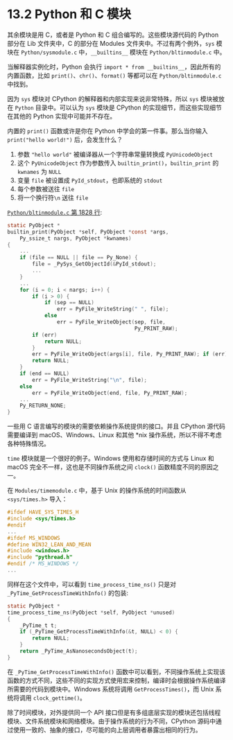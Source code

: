 # 13.2 Python 和 C 模块

其余模块是用 C，或者是 Python 和 C 组合编写的。这些模块源代码的 Python 部分在 Lib 文件夹中，C 的部分在 Modules 文件夹中。不过有两个例外，`sys` 模块在 `Python/sysmodule.c` 中，`__builtins__` 模块在 `Python/bltinmodule.c` 中。

当解释器实例化时，Python 会执行 `import * from __builtins__`，因此所有的内置函数，比如 `print()`、`chr()`、`format()` 等都可以在 `Python/bltinmodule.c` 中找到。

因为 `sys` 模块对 CPython 的解释器和内部实现来说非常特殊，所以 `sys` 模块被放在 `Python` 目录中。可以认为 `sys` 模块是 CPython 的实现细节，而这些实现细节在其他的 Python 实现中可能并不存在。

内置的 `print()` 函数或许是你在 Python 中学会的第一件事。那么当你输入 `print("hello world!")` 后，会发生什么？

1. 参数 `"hello world"` 被编译器从一个字符串常量转换成 `PyUnicodeObject`
2. 这个 `PyUnicodeObject` 作为参数传入 `builtin_print()`，`builtin_print` 的 `kwnames` 为 `NULL`
3. 变量 `file` 被设置成 `PyId_stdout`，也即系统的 `stdout`
4. 每个参数被送往 `file`
5. 将一个换行符`\n` 送往 `file`

[`Python/bltinmodule.c` 第 1828 行](https://github.com/python/cpython/blob/v3.9.0b1/Python/bltinmodule.c#L1828):

```c
static PyObject *
builtin_print(PyObject *self, PyObject *const *args,
    Py_ssize_t nargs, PyObject *kwnames)
{
    ...
    if (file == NULL || file == Py_None) {
        file = _PySys_GetObjectId(&PyId_stdout);
        ...
    }
    ...
    for (i = 0; i < nargs; i++) {
        if (i > 0) {
            if (sep == NULL)
                err = PyFile_WriteString(" ", file);
            else
                err = PyFile_WriteObject(sep, file,
                                         Py_PRINT_RAW);
        if (err)
            return NULL;
        }
        err = PyFile_WriteObject(args[i], file, Py_PRINT_RAW); if (err)
        return NULL;
    }
    if (end == NULL)
        err = PyFile_WriteString("\n", file);
    else
        err = PyFile_WriteObject(end, file, Py_PRINT_RAW);
    ...
    Py_RETURN_NONE;
}
```

一些用 C 语言编写的模块的需要依赖操作系统提供的接口。并且 CPython 源代码需要编译到 macOS、Windows、Linux 和其他 \*nix 操作系统，所以不得不考虑各种特殊情况。

`time` 模块就是一个很好的例子。Windows 使用和存储时间的方式与 Linux 和 macOS 完全不一样，这也是不同操作系统之间 `clock()` 函数精度不同的原因之一。

在 `Modules/timemodule.c` 中，基于 Unix 的操作系统的时间函数从 `<sys/times.h>` 导入：

```c
#ifdef HAVE_SYS_TIMES_H
#include <sys/times.h>
#endif
...
#ifdef MS_WINDOWS
#define WIN32_LEAN_AND_MEAN
#include <windows.h>
#include "pythread.h"
#endif /* MS_WINDOWS */
...
```

同样在这个文件中，可以看到 `time_process_time_ns()` 只是对 `_PyTime_GetProcessTimeWithInfo()` 的包装:

```c
static PyObject *
time_process_time_ns(PyObject *self, PyObject *unused)
{
    _PyTime_t t;
    if (_PyTime_GetProcessTimeWithInfo(&t, NULL) < 0) {
        return NULL;
    }
    return _PyTime_AsNanosecondsObject(t);
}
```

在 `_PyTime_GetProcessTimeWithInfo()` 函数中可以看到，不同操作系统上实现该函数的方式不同，这些不同的实现方式使用宏来控制，编译时会根据操作系统编译所需要的代码到模块中。Windows 系统将调用 `GetProcessTimes()`，而 Unix 系统将调用 `clock_gettime()`。

除了时间模块，对外提供同一个 API 接口但是有多组底层实现的模块还包括线程模块、文件系统模块和网络模块。由于操作系统的行为不同，CPython 源码中通过使用一致的、抽象的接口，尽可能的向上层调用者暴露出相同的行为。
